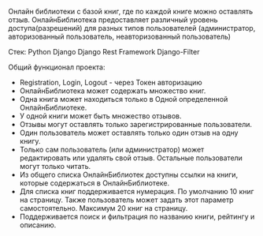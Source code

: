 Онлайн библиотеки c базой книг, где по каждой книге можно оставлять отзыв. ОнлайнБиблиотека предоставляет различный уровень доступа(разрешений) для разных типов пользователей (администратор, авторизованный пользователь, неавторизованный пользователь)


Стек:
Python 
Django
Django Rest Framework
Django-Filter


Общий функционал проекта:

- Registration, Login, Logout - через Токен авторизацию
- ОнлайнБиблиотека может содержать множество книг.
- Одна книга может находиться только в Одной определенной ОнлайнБиблиотеке.
- У одной книги может быть множество отзывов.
- Отзывы могут оставлять только зарегистрированные пользователи.
- Один пользователь может оставлять только один отзыв на одну книгу.
- Только сам пользователь (или администратор) может редактировать или удалять свой отзыв. Остальные пользователи могут только читать.
- Из общего списка ОнлайнБиблиотек доступны ссылки на книги, которые содержаться в ОнлайнБиблиотеке.
- Для списка книг поддерживается нумерация. По умолчанию 10 книг на страницу. Также пользователь может задать этот параметр самостоятельно. Максимум 20 книг на страницу.
- Поддерживается поиск и фильтрация по названию книги, рейтингу и описанию.